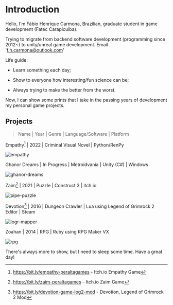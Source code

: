 # Introduction

Hello, I'm Fábio Henrique Carmona, Brazilian, graduate student in game development (Fatec Carapicuiba).

Trying to migrate from backend software development (programming since 2012~) to unity/unreal game development. Email 'f.h.carmona@outlook.com'

Life guide:

- Learn something each day;
- Show to everyone how interesting/fun science can be;

- Always trying to make the better from the worst.

Now, I can show some prints that I take in the passing years of development my personal game projects.

## Projects

> Name | Year | Genre | Language/Software | Platform

Empathy[^1] | 2022 | Criminal Visual Novel | Python/RenPy

![empathy](https://user-images.githubusercontent.com/100398695/173198003-fbaf3396-7c2d-44ab-9c71-876a8a120b99.png)

Ghanor Dreams | In Progress | Metroidvania | Unity (C#) | Windows

![ghanor-dreams](https://user-images.githubusercontent.com/100398695/156866248-0cecb9c1-531c-439e-aa5a-c3884184254d.png)

Zaim[^2] | 2021 | Puzzle | Construct 3 | itch.io

![pipe-puzzle](https://user-images.githubusercontent.com/100398695/155658094-ee736a93-524b-4a50-ae71-5739d1978d40.png)

Devotion[^3] | 2016 | Dungeon Crawler | Lua using Legend of Grimrock 2 Editor | Steam

![logr-mapper](https://user-images.githubusercontent.com/100398695/155658109-e6dec763-d153-43bf-a08a-67f9288e10ff.png)

Zoahan | 2014 | RPG | Ruby using RPG Maker VX

![rpg](https://user-images.githubusercontent.com/100398695/155658289-05621792-3f5a-4890-97c8-04892ce44460.png)

[^1]: https://bit.ly/empathy-peraltagames - Itch.io Empathy Game
[^2]: https://bit.ly/zaim-peraltagames - Itch.io Zaim Game
[^3]: https://bit.ly/devotion-game-log2-mod - Devotion, Legend of Grimrock 2 Mod

There's always more to show, but I need to sleep some time.
Have a great day!

